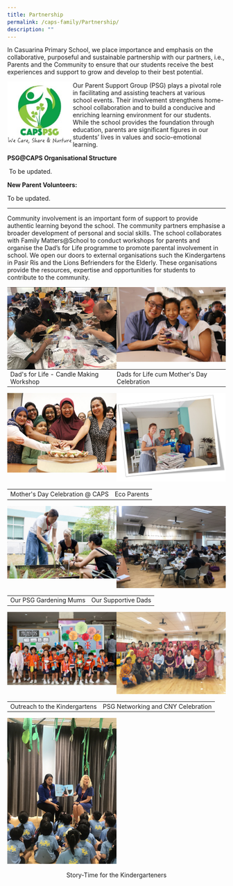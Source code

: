 ```yaml
---
title: Partnership
permalink: /caps-family/Partnership/
description: ""
---
```

In Casuarina Primary School, we place importance and emphasis on the collaborative, purposeful and sustainable partnership with our partners, i.e., Parents and the Community to ensure that our students receive the best experiences and support to grow and develop to their best potential.

<img src="/images/logo%20partnership.jpeg" 
     style="width:30%;float:left">
		 
Our Parent Support Group (PSG) plays a pivotal role in facilitating and assisting teachers at various school events. Their involvement strengthens home-school collaboration and to build a conducive and enriching learning environment for our students. While the school provides the foundation through education, parents are significant figures in our students’ lives in values and socio-emotional learning.


**PSG@CAPS Organisational Structure**  

 To be updated.
 

 
 **New Parent Volunteers:**  

  To be updated.




___

Community involvement is an important form of support to provide authentic learning beyond the school. The community partners emphasise a broader development of personal and social skills. The school collaborates with Family Matters@School to conduct workshops for parents and organise the Dad’s for Life programme to promote parental involvement in school. We open our doors to external organisations such the Kindergartens in Pasir Ris and the Lions Befrienders for the Elderly. These organisations provide the resources, expertise and opportunities for students to contribute to the community.

<img src="/images/Picture.png" 
     style="width:50%;float:left">
		 <img src="/images/Picture2.png" 
     style="width:50%">
		 

|||
| -------- | -------- | 
| Dad's for Life - Candle Making Workshop     | Dads for Life cum Mother's Day Celebration     |

<img src="/images/Picture1.png" 
     style="width:50%;float:left">
		 <img src="/images/Eco%20Parents.jpeg" 
     style="width:50%">

|||
| -------- | -------- | 
| Mother's Day Celebration @ CAPS    | Eco Parents   |

<img src="/images/Our%20PSG%20Gardening%20Mums.jpeg" 
     style="width:50%;float:left">
		 <img src="/images/Our%20Supportive%20Dads.jpeg" 
     style="width:50%">

|||
| -------- | -------- | 
| Our PSG Gardening Mums    | Our Supportive Dads   |

<img src="/images/Outreach%20to%20the%20Kindergartens.jpeg" 
     style="width:50%;float:left">
		 <img src="/images/PSG%20Networking%20and%20CNY%20Celebration.jpeg" 
     style="width:50%">

|||
| -------- | -------- | 
| Outreach to the Kindergartens	   | PSG Networking and CNY Celebration|

<img src="/images/Story-Time%20for%20the%20Kindergarteners.jpeg" 
     style="width:50%">
		 
<center>Story-Time for the Kindergarteners</center>